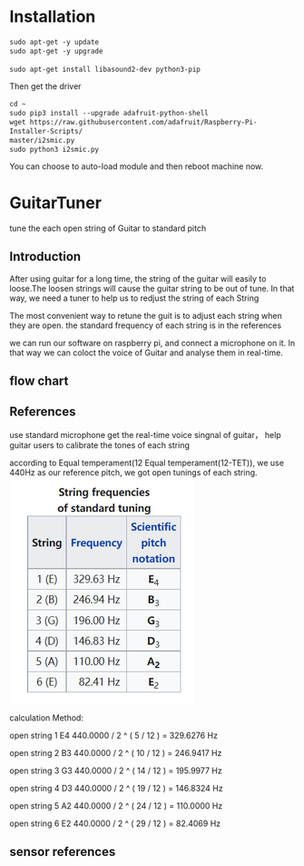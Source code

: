 # Installation

```
sudo apt-get -y update
sudo apt-get -y upgrade

sudo apt-get install libasound2-dev python3-pip
```
Then get the driver

```
cd ~
sudo pip3 install --upgrade adafruit-python-shell
wget https://raw.githubusercontent.com/adafruit/Raspberry-Pi-Installer-Scripts/
master/i2smic.py
sudo python3 i2smic.py
```
You can choose to auto-load module and then reboot machine now. 

# GuitarTuner
tune the each open string of Guitar to standard pitch

## Introduction
After using guitar for a long time, the string of the guitar will easily to loose.The loosen strings will cause the guitar string to be out of tune. In that way, we need a tuner to help us to redjust the string of each String

The most convenient way to retune the guit is to adjust each string when they are open. the standard frequency of each string is in the references

we can run our software on raspberry pi, and connect a microphone on it. In that way we can coloct the voice of Guitar and analyse them in real-time.  

## flow chart


## References

use standard microphone get the real-time voice singnal of guitar，
help guitar users to calibrate the tones of each string

according to Equal temperament(12 Equal temperament(12-TET)), we use 440Hz as our reference pitch, we got open tunings of each string.
![](standardTuning.PNG)

calculation Method:

open string 1 E4 440.0000 / 2 ^ ( 5 / 12 ) = 329.6276 Hz

open string 2 B3 440.0000 / 2 ^ ( 10 / 12 ) = 246.9417 Hz

open string 3 G3 440.0000 / 2 ^ ( 14 / 12 ) = 195.9977 Hz

open string 4 D3 440.0000 / 2 ^ ( 19 / 12 ) = 146.8324 Hz

open string 5 A2 440.0000 / 2 ^ ( 24 / 12 ) = 110.0000 Hz

open string 6 E2 440.0000 / 2 ^ ( 29 / 12 ) = 82.4069 Hz

## sensor references

 
